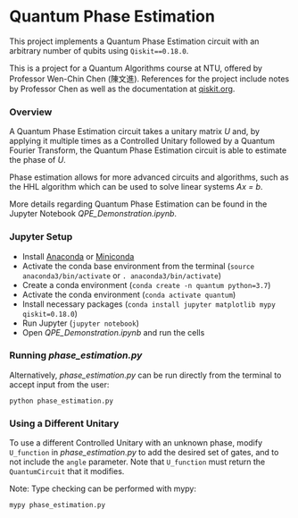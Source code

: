 # Quantum Phase Estimation

This project implements a Quantum Phase Estimation circuit with an arbitrary number of qubits using `Qiskit==0.18.0`.

This is a project for a Quantum Algorithms course at NTU, offered by Professor Wen-Chin Chen (陳文進). References for the project include notes by Professor Chen as well as the documentation at [qiskit.org](https://qiskit.org/).

### Overview

A Quantum Phase Estimation circuit takes a unitary matrix *U* and, by applying it multiple times as a Controlled Unitary followed by a Quantum Fourier Transform, the Quantum Phase Estimation circuit is able to estimate the phase of *U*.

Phase estimation allows for more advanced circuits and algorithms, such as the HHL algorithm which can be used to solve linear systems *Ax = b*.

More details regarding Quantum Phase Estimation can be found in the Jupyter Notebook *QPE_Demonstration.ipynb*.

### Jupyter Setup

- Install [Anaconda](https://docs.anaconda.com/anaconda/install/) or [Miniconda](https://docs.conda.io/en/latest/miniconda.html)
- Activate the conda base environment from the terminal (`source anaconda3/bin/activate` or `. anaconda3/bin/activate`)
- Create a conda environment (`conda create -n quantum python=3.7`)
- Activate the conda environment (`conda activate quantum`)
- Install necessary packages (`conda install jupyter matplotlib mypy qiskit=0.18.0`)
- Run Jupyter (`jupyter notebook`)
- Open *QPE_Demonstration.ipynb* and run the cells

### Running *phase_estimation.py*

Alternatively, *phase_estimation.py* can be run directly from the terminal to accept input from the user:
```
python phase_estimation.py
```

### Using a Different Unitary

To use a different Controlled Unitary with an unknown phase, modify `U_function` in *phase_estimation.py* to add the desired set of gates, and to not include the `angle` parameter. Note that `U_function` must return the `QuantumCircuit` that it modifies.

Note: Type checking can be performed with mypy:
```
mypy phase_estimation.py
```

